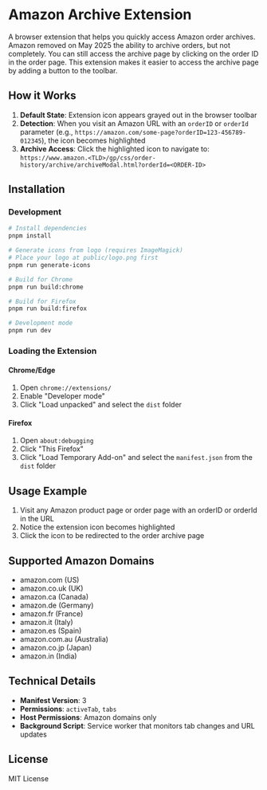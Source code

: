 # Amazon Archive Extension

A browser extension that helps you quickly access Amazon order archives. Amazon removed on May 2025 the ability to archive orders, but not completely. You can still access the archive page by clicking on the order ID in the order page. This extension makes it easier to access the archive page by adding a button to the toolbar.

## How it Works

1. **Default State**: Extension icon appears grayed out in the browser toolbar
2. **Detection**: When you visit an Amazon URL with an `orderID` or `orderId` parameter (e.g., `https://amazon.com/some-page?orderID=123-456789-012345`), the icon becomes highlighted
3. **Archive Access**: Click the highlighted icon to navigate to: `https://www.amazon.<TLD>/gp/css/order-history/archive/archiveModal.html?orderId=<ORDER-ID>`

## Installation

### Development

```bash
# Install dependencies
pnpm install

# Generate icons from logo (requires ImageMagick)
# Place your logo at public/logo.png first
pnpm run generate-icons

# Build for Chrome
pnpm run build:chrome

# Build for Firefox
pnpm run build:firefox

# Development mode
pnpm run dev
```

### Loading the Extension

#### Chrome/Edge

1. Open `chrome://extensions/`
2. Enable "Developer mode"
3. Click "Load unpacked" and select the `dist` folder

#### Firefox

1. Open `about:debugging`
2. Click "This Firefox"
3. Click "Load Temporary Add-on" and select the `manifest.json` from the `dist` folder

## Usage Example

1. Visit any Amazon product page or order page with an orderID or orderId in the URL
2. Notice the extension icon becomes highlighted
3. Click the icon to be redirected to the order archive page

## Supported Amazon Domains

- amazon.com (US)
- amazon.co.uk (UK)
- amazon.ca (Canada)
- amazon.de (Germany)
- amazon.fr (France)
- amazon.it (Italy)
- amazon.es (Spain)
- amazon.com.au (Australia)
- amazon.co.jp (Japan)
- amazon.in (India)

## Technical Details

- **Manifest Version**: 3
- **Permissions**: `activeTab`, `tabs`
- **Host Permissions**: Amazon domains only
- **Background Script**: Service worker that monitors tab changes and URL updates

## License

MIT License
